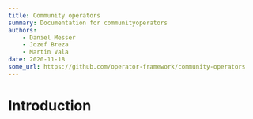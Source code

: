 ```yaml
---
title: Community operators
summary: Documentation for communityoperators
authors:
    - Daniel Messer
    - Jozef Breza
    - Martin Vala
date: 2020-11-18
some_url: https://github.com/operator-framework/community-operators
---
```

# Introduction

